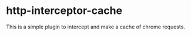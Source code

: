 # http-interceptor-cache

This is a simple plugin to intercept and make a cache of chrome requests.
